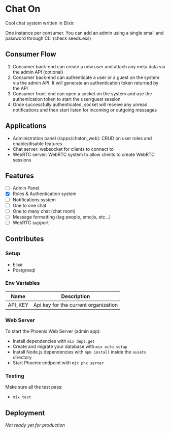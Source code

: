 # Chat On

Cool chat system written in Elixir.

One instance per consumer. You can add an admin using a single email and password through CLI (check seeds.exs)

## Consumer Flow
 1. Consumer back-end can create a new user and attach any meta data via the admin API (optional)
 2. Consumer back-end can authenticate a user or a guest on the system via the admin API. It will generate an authentication token returned by the API
 3. Consumer front-end can open a socket on the system and use the authentication token to start the user/guest session
 4. Once successfully authenticated, socket will receive any unread notifications and then start listen for incoming or outgoing messages

## Applications
 - Administration panel (/apps/chaton_web): CRUD on user roles and enable/disable features
 - Chat server: websocket for clients to connect to
 - WebRTC server: WebRTC system to allow clients to create WebRTC sessions

## Features
 - [ ] Admin Panel
 - [x] Roles & Authentication system
 - [ ] Notifications system
 - [ ] One to one chat
 - [ ] One to many chat (chat room)
 - [ ] Message formatting (tag people, emojis, etc...)
 - [ ] WebRTC support

## Contributes

### Setup
  * Elixir
  * Postgresql

### Env Variables
| Name    | Description                          |
| ------- | ------------------------------------ |
| API_KEY | Api key for the current organization |

### Web Server
To start the Phoenix Web Server (admin app):
  * Install dependencies with `mix deps.get`
  * Create and migrate your database with `mix ecto.setup`
  * Install Node.js dependencies with `npm install` inside the `assets` directory
  * Start Phoenix endpoint with `mix phx.server`

### Testing

Make sure all the test pass:
  * `mix test`

## Deployment

*Not ready yet for production*
